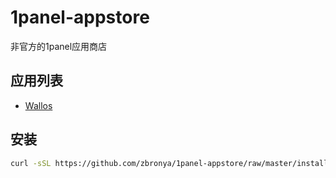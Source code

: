 # 1panel-appstore

非官方的1panel应用商店

## 应用列表

- [Wallos](https://github.com/ellite/Wallos)

## 安装

```bash
curl -sSL https://github.com/zbronya/1panel-appstore/raw/master/install.sh | sudo bash
```